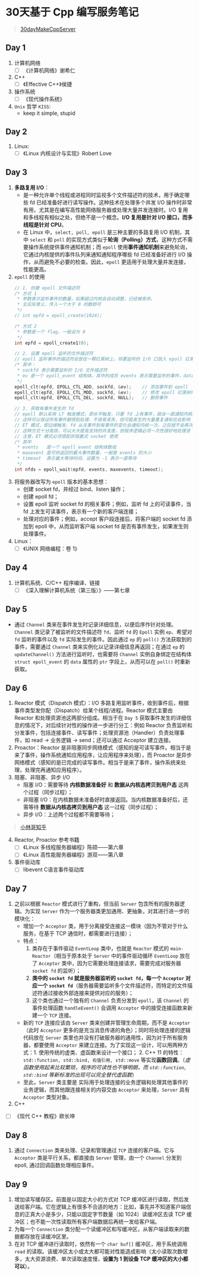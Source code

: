 # 30天基于 Cpp 编写服务笔记

> [30dayMakeCppServer](https://github.com/yuesong-feng/30dayMakeCppServer)

## Day 1
1. 计算机网络
   * [ ] 《计算机网络》谢希仁
2. C++
   * [ ] 《Effective C++》侯捷
3. 操作系统
   * [ ] 《现代操作系统》
4. `Unix` 哲学 `KISS`:
   * keep it simple, stupid

## Day 2
1. Linux:
   * [ ] 《Linux 内核设计与实现》Robert Love

## Day 3
1. **多路复用 I/O**：
   - 是一种允许单个线程或进程同时监视多个文件描述符的技术，用于确定哪些 fd 已经准备好进行读写操作。这种技术在处理多个并发 I/O 操作时非常有用，尤其是在编写高性能网络服务器或处理大量并发连接时。I/O 复用和多线程有相似之处，但绝不是一个概念。**I/O 复用是针对 I/O 接口，而多线程是针对 CPU**。
   - 在 Linux 中，`select, poll, epoll` 是三种主要的多路复用 I/O 机制，其中 `select` 和 `poll` 的实现方式类似于**轮询（Polling）方式**，这种方式不需要操作系统提供事件通知机制；而 `epoll` 使用**事件通知机制**来避免轮询，它通过内核提供的事件队列来通知通知程序哪些 fd 已经准备好进行 I/O 操作，从而避免不必要的检查。因此，`epoll` 更适用于处理大量并发连接，性能更高。
2. `epoll` 的使用
   ```C++
   // 1. 创建 epoll 文件描述符
   /* 方式 1
    * 参数表示监听事件的数量，如果超过内核会自动调整，已经被舍弃。
    * 无实际意义，传入一个大于 0 的数即可
    */
   // int epfd = epoll_create(1024);

   /* 方式 2 
    * 参数是一个 flag，一般设为 0
    */   
   int epfd = epoll_create1(0);

   // 2. 设置 epoll 监听的文件描述符
   // epoll 监听事件的描述符会放在一颗红黑树上，将要监听的 I/O 口放入 epoll 红黑树中。就可以监听该 I/O 上的事件
   /* 其中：
    * sockfd 表示需要监听的 I/O 文件描述符
    * ev 是一个 epoll_event 结构体，其中的成员 events 表示需要监听的事件，data 为用户数据
    */
   epoll_clt(epfd, EPOLL_CTL_ADD, sockfd, &ev);    // 添加事件到 epoll
   epoll_clt(epfd, EPOLL_CTL_MOD, sockfd, &ev);    // 修改 epoll 红黑树行的事件
   epoll_clt(epfd, EPOLL_CTL_DEL, sockfd, NULL);   // 删除事件

   // 3. 获取有事件发生的 fd
   // epoll 默认采用 LT 触发模式，即水平触发，只要 fd 上有事件，就会一直通知内核。
   // 这样可以保证所有事件都得到处理，不容易丢失，但可能发生的大量重复通知也会影响 epoll 的性能；
   // ET 模式，即边缘触发，fd 从无事件到有事件的变化会通知内核一次，之后就不会再次通知内核。
   // 这种方式十分高效，可以大大提高支持的并发度，但程序逻辑必须一次性很好地处理该 fd 上的事件，编程比 LT 更繁琐。
   // 注意，ET 模式必须搭配非阻塞式 socket 使用
   /* 其中 
    * events   是一个 epoll_event 结构体数组
    * maxevent 是可供返回的最大事件数量，一般是 events 的大小
    * timeout  表示最大等待时间，设置为 -1 表示一直等待
    */
   int nfds = epoll_wait(epfd, events, maxevents, timeout);
   ```
3. 将服务器改写为 `epoll` 版本的基本思想：
   - 创建 socket fd，并经过 bind、listen 操作；
   - 创建 epoll fd；
   - 设置 epoll 监听 socket fd 的相关事件；例如，监听 fd 上的可读事件，当 fd 上发生可读事件，表示有一个新的客户端连接；
   - 处理对应的事件；例如，accept 客户段连接后，将客户端的 socket fd 添加到 epoll 中，从而监听客户端 socket fd 是否有事件发生，如果发生则处理事件。 
4. Linux：
   * [ ] 《UNIX 网络编程：卷 1》

## Day 4
1. 计算机系统、C/C++ 程序编译、链接
   * [ ] 《深入理解计算机系统（第三版）》——第七章

## Day 5
* 通过 `Channel` 类来在事件发生时记录详细信息，以便后序作针对处理。`Channel` 类记录了被监听的文件描述符 `fd`、监听 `fd` 的 `Epoll` 实例 `ep`、希望对 `fd` 监听的事件以及 `fd` 实际发生的事件。因此通过 `ep` 的 `poll()` 方法获取到的事件，需要通过 `Channel` 类来实例化以记录详细信息再返回；在通过 `ep` 的 `updateChannel()` 方法进行监听时，也需要将 `Channel` 实例自身绑定在结构体 `struct epoll_event` 的 `data` 属性的 `ptr` 字段上，从而可以在 `poll()` 时重新获取。

## Day 6
1. Reactor 模式（Dispatch 模式）：I/O 多路复用监听事件，收到事件后，根据事件类型发你配（Dispatch）给某个线程/进程。Reactor 模式主要由 Reactor 和处理资源池这两部分组成。相当于在 `Day 5` 获取事件发生的详细信息的情况下，对后续针对性的操作进一步进行分工：例如 Reactor 负责监听和分发事件，包括连接事件、读写事件；处理资源池（Handler）负责处理事件，如 read -> 业务逻辑 -> send；还可以通过 Acceptor 建立连接。
2. Proactor：Reactor 是非阻塞同步网络模式（感知的是可读写事件。相当于是来了事件，操作系统通知应用程序，让应用程序来处理），而 Proactor 是异步网络模式（感知的是已完成的读写事件。相当于是来了事件，操作系统来处理，处理完再通知应用程序）。
3. 阻塞、非阻塞、异步 I/O
   * 阻塞 I/O：需要等待 **内核数据准备好** 和 **数据从内核态拷贝到用户态** 这两个过程（同步过程）；
   * 非阻塞 I/O：在内核数据未准备好时直接返回。当内核数据准备好后，还需等待 **数据从内核态拷贝到用户态** 这一过程（同步过程）；
   * 异步 I/O：上述两个过程都不需要等待；
>[小林哥知乎](https://www.zhihu.com/question/26943938/answer/1856426252)
4. Reactor, Proactor 参考书籍
   * [ ] 《Linux 多线程服务器编程》陈硕——第六章
   * [ ] 《Linux 高性能服务器编程》游双——第八章
5. 事件驱动库
   * [ ] libevent C语言事件驱动库

## Day 7
1. 之前以根据 `Reactor` 模式进行了重构，但当前 `Server` 包含所有的服务器逻辑。为实现 `Server` 作为一个服务器类更加通用、更抽象，对其进行进一步的模块化：
   * 增加一个 `Acceptor` 类，用于分离接受连接这一模块（因为不管对于什么服务，在基于 TCP 通信时，都需要进行连接）；
   * 特点：
     1. 类存在于事件驱动 `EventLoop` 类中，也就是 `Reactor` 模式的 `main-Reactor`（相当于原本处于 `Server` 中的事件驱动循环 `EventLoop` 放在了 `Acceptor` 类中，因为它需要处理连接请求，需要完成对服务器 `socket fd` 的监听）；
     2. **类中的 `socket fd` 就是服务器监听的 `socket fd`，每一个 `Acceptor` 对应一个 `socket fd`**（服务器需要监听多个文件描述符，而特定的文件描述符通过接收外部连接来提供对应的服务）；
     3. 这个类也通过一个独有的 `Channel` 负责分发到 `epoll`，该 `Channel` 的事件处理函数 `handleEvent()` 会调用 `Acceptor` 中的接受连接函数来新建一个 `TCP` 连接。
   * 新的 `TCP` 连接应该由 `Server` 类来创建并管理生命周期，而不是 `Acceptor`（此时 `Acceptor` 更多的是充当消息传递的角色）；同时将处理连接的逻辑代码放在 `Server` 类里也并没有打破服务器的通用性，因为对于所有服务器，都要使用 `Acceptor` 来建立连接。为了实现这一设计，可以用两种方式：1. 使用传统的虚类、虚函数来设计一个接口； 2. C++ 11 的特性：`std::function, std::bind, 右值引用, std::move` 等实现**函数回调**。（*虚函数使用起来比较繁琐，程序的可读性也不够明朗，而 `std::function, std::bind` 等新标准的出现可以完全替代虚函数*）
   * 至此，`Server` 类主要是 实际用于处理连接的业务逻辑和处理其他事件的业务逻辑，而其他跟连接相关的内容交由 `Acceptor` 来处理，`Server` 具有 `Acceptor` 类型对象。
2. C++
* [ ] 《现代 C++ 教程》欧长坤

## Day 8
1. 通过 `Connection` 类来处理、记录和管理通过 `TCP` 连接的客户端。它与 `Acceptor` 类是平行关系，都直接由 `Server` 管理，由一个 `Channel` 分发到 epoll, 通过回调函数处理相应事件。

## Day 9
1. 增加读写缓存区。前面是以固定大小的方式对 TCP 缓冲区进行读取，然后发送给客户端。它在逻辑上有很多不合适的地方：比如，事先并不知道客户端信息的正真大小是多少，只能以固定字节数量（如 1024）读缓冲区去读 TCP 缓冲区；也不能一次性读取所有客户端数据后再统一发给客户端。
2. 为每一个 `Connection` 类分配一个读缓冲区和写缓冲区，从客户端读取来的数据都存放在读缓冲区里。
3. 在对 TCP 缓冲进行读取时，依然有一个 `char buf[]` 缓冲区，用于系统调用 `read` 的读取。该缓冲区太小或太大都可能对性能造成影响（太小读取次数增多，太大资源浪费、单次读取速度慢，**设置为 1 到设备 TCP 缓冲区的大小都可以**）。